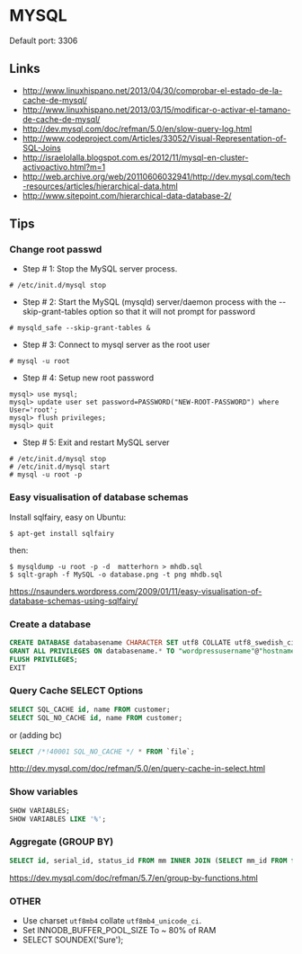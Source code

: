 # MYSQL

Default port: 3306

## Links

* http://www.linuxhispano.net/2013/04/30/comprobar-el-estado-de-la-cache-de-mysql/
* http://www.linuxhispano.net/2013/03/15/modificar-o-activar-el-tamano-de-cache-de-mysql/
* http://dev.mysql.com/doc/refman/5.0/en/slow-query-log.html
* http://www.codeproject.com/Articles/33052/Visual-Representation-of-SQL-Joins
* http://israelolalla.blogspot.com.es/2012/11/mysql-en-cluster-activoactivo.html?m=1
* http://web.archive.org/web/20110606032941/http://dev.mysql.com/tech-resources/articles/hierarchical-data.html
* http://www.sitepoint.com/hierarchical-data-database-2/

## Tips

### Change root passwd

* Step # 1: Stop the MySQL server process.
```
# /etc/init.d/mysql stop
```

* Step # 2: Start the MySQL (mysqld) server/daemon process with the --skip-grant-tables option so that it will not prompt for password
```
# mysqld_safe --skip-grant-tables &
```

* Step # 3: Connect to mysql server as the root user
```
# mysql -u root
```

* Step # 4: Setup new root password
```
mysql> use mysql;
mysql> update user set password=PASSWORD("NEW-ROOT-PASSWORD") where User='root';
mysql> flush privileges;
mysql> quit
```

* Step # 5: Exit and restart MySQL server
```
# /etc/init.d/mysql stop
# /etc/init.d/mysql start
# mysql -u root -p
```

### Easy visualisation of database schemas

Install sqlfairy, easy on Ubuntu:

```
$ apt-get install sqlfairy
```

then:

```
$ mysqldump -u root -p -d  matterhorn > mhdb.sql
$ sqlt-graph -f MySQL -o database.png -t png mhdb.sql
```

https://nsaunders.wordpress.com/2009/01/11/easy-visualisation-of-database-schemas-using-sqlfairy/


### Create a database

```sql
CREATE DATABASE databasename CHARACTER SET utf8 COLLATE utf8_swedish_ci;
GRANT ALL PRIVILEGES ON databasename.* TO "wordpressusername"@"hostname" IDENTIFIED BY "password";
FLUSH PRIVILEGES;
EXIT
```


### Query Cache SELECT Options

```sql
SELECT SQL_CACHE id, name FROM customer;
SELECT SQL_NO_CACHE id, name FROM customer;
```
or (adding bc)
```sql
SELECT /*!40001 SQL_NO_CACHE */ * FROM `file`;
```

http://dev.mysql.com/doc/refman/5.0/en/query-cache-in-select.html

### Show variables
```sql
SHOW VARIABLES;
SHOW VARIABLES LIKE '%';
```

### Aggregate (GROUP BY)
```sql
SELECT id, serial_id, status_id FROM mm INNER JOIN (SELECT mm_id FROM file WHERE perfil_id IN (35,56) GROUP BY mm_id HAVING GROUP_CONCAT(distinct perfil_id ORDER BY perfil_id asc)  = "35,56") AS a ON mm.id = a.mm_id;

```

https://dev.mysql.com/doc/refman/5.7/en/group-by-functions.html


### OTHER

* Use charset `utf8mb4` collate `utf8mb4_unicode_ci`.
* Set INNODB_BUFFER_POOL_SIZE To ~ 80% of RAM
* SELECT SOUNDEX('Sure');
